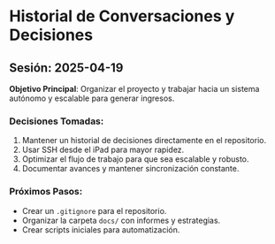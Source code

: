 # Historial de Conversaciones y Decisiones

## Sesión: 2025-04-19
**Objetivo Principal**: Organizar el proyecto y trabajar hacia un sistema autónomo y escalable para generar ingresos.

### Decisiones Tomadas:
1. Mantener un historial de decisiones directamente en el repositorio.
2. Usar SSH desde el iPad para mayor rapidez.
3. Optimizar el flujo de trabajo para que sea escalable y robusto.
4. Documentar avances y mantener sincronización constante.

### Próximos Pasos:
- Crear un `.gitignore` para el repositorio.
- Organizar la carpeta `docs/` con informes y estrategias.
- Crear scripts iniciales para automatización.
